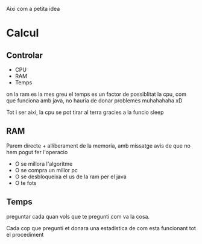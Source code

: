 Aixi com a petita idea

Calcul
======
Controlar
---------
- CPU
- RAM
- Temps

on la ram es la mes greu
el temps es un factor de possiblitat
la cpu, com que funciona amb java, no hauria de donar problemes muhahahaha xD

Tot i ser aixi, la cpu se pot tirar al terra gracies a la funcio sleep

RAM
---
Parem directe + alliberament de la memoria, amb missatge avis de que no hem pogut fer l'operacio
- O se millora l'algoritme
- O se compra un millor pc
- O se desbloqueixa el us de la ram per el java
- O te fots

Temps
-----
preguntar cada quan vols que te pregunti com va la cosa.

Cada cop que pregunti et donara una estadistica de com esta funcionant tot el procediment
